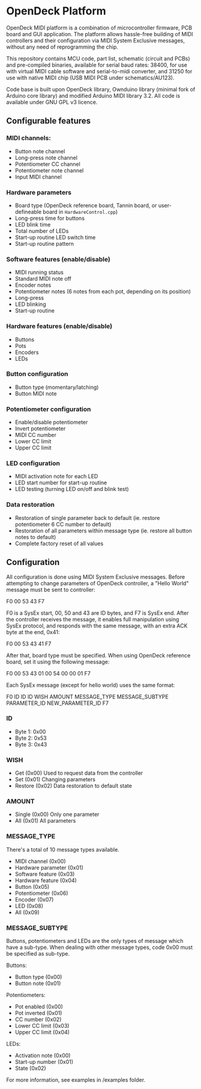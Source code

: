 # OpenDeck Platform

OpenDeck MIDI platform is a combination of microcontroller firmware, PCB board and GUI application.
The platform allows hassle-free building of MIDI controllers and their configuration via MIDI System Exclusive messages,
without any need of reprogramming the chip.

This repository contains MCU code, part list, schematic (circuit and PCBs) and pre-compiled binaries, available for serial
baud rates: 38400, for use with virtual MIDI cable software and serial-to-midi converter, and 31250 for use with native
MIDI chip (USB MIDI PCB under schematics/AU123).

Code base is built upon OpenDeck library, Ownduino library (minimal fork of Arduino core library)
and modified Arduino MIDI library 3.2. All code is available under GNU GPL v3 licence.


## Configurable features

### MIDI channels:
* Button note channel
* Long-press note channel
* Potentiometer CC channel
* Potentiometer note channel
* Input MIDI channel

### Hardware parameters
* Board type (OpenDeck reference board, Tannin board, or user-defineable board in `HardwareControl.cpp`)
* Long-press time for buttons
* LED blink time
* Total number of LEDs
* Start-up routine LED switch time
* Start-up routine pattern

### Software features (enable/disable)
* MIDI running status
* Standard MIDI note off
* Encoder notes
* Potentiometer notes (6 notes from each pot, depending on its position)
* Long-press
* LED blinking
* Start-up routine

### Hardware features (enable/disable)
* Buttons
* Pots
* Encoders
* LEDs

### Button configuration
* Button type (momentary/latching)
* Button MIDI note

### Potentiometer configuration
* Enable/disable potentiometer
* Invert potentiometer
* MIDI CC number
* Lower CC limit
* Upper CC limit

### LED configuration
* MIDI activation note for each LED
* LED start number for start-up routine
* LED testing (turning LED on/off and blink test)

### Data restoration
* Restoration of single parameter back to default (ie. restore potentiometer 6 CC number to default)
* Restoration of all parameters within message type (ie. restore all button notes to default)
* Complete factory reset of all values

## Configuration

All configuration is done using MIDI System Exclusive messages.
Before attempting to change parameters of OpenDeck controller, a "Hello World" message must be sent to controller:

F0 00 53 43 F7

F0 is a SysEx start, 00, 50 and 43 are ID bytes, and F7 is SysEx end. After the controller receives the message, it
enables full manipulation using SysEx protocol, and responds with the same message, with an extra ACK byte at the end, 0x41:

F0 00 53 43 41 F7

After that, board type must be specified. When using OpenDeck reference board, set it using the following message:

F0 00 53 43 01 00 54 00 00 01 F7


Each SysEx message (except for hello world) uses the same format:

F0 ID ID ID WISH AMOUNT MESSAGE_TYPE MESSAGE_SUBTYPE PARAMETER_ID NEW_PARAMETER_ID F7

### ID
* Byte 1: 0x00
* Byte 2: 0x53
* Byte 3: 0x43

### WISH
* Get (0x00)
Used to request data from the controller
* Set (0x01)
Changing parameters
* Restore (0x02)
Data restoration to default state

### AMOUNT
* Single (0x00)
Only one parameter
* All (0x01)
All parameters

### MESSAGE_TYPE
There's a total of 10 message types available.

* MIDI channel (0x00)
* Hardware parameter (0x01)
* Software feature (0x03)
* Hardware feature (0x04)
* Button (0x05)
* Potentiometer (0x06)
* Encoder (0x07)
* LED (0x08)
* All (0x09)

### MESSAGE_SUBTYPE

Buttons, potentiometers and LEDs are the only types of message which have a sub-type. When dealing
with other message types, code 0x00 must be specified as sub-type.

Buttons:
* Button type (0x00)
* Button note (0x01)

Potentiometers:
* Pot enabled (0x00)
* Pot inverted (0x01)
* CC number (0x02)
* Lower CC limit (0x03)
* Upper CC limit (0x04)

LEDs:
* Activation note (0x00)
* Start-up number (0x01)
* State (0x02)


For more information, see examples in /examples folder.